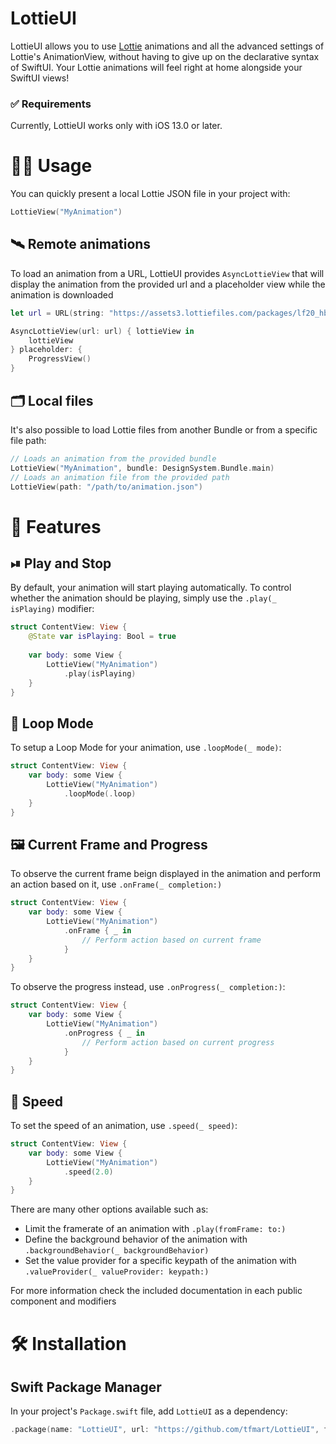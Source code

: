 # LottieUI

LottieUI allows you to use [Lottie](https://airbnb.design/lottie/) animations and all the advanced settings of Lottie's AnimationView, without having to give up on the declarative syntax of SwiftUI. Your Lottie animations will feel right at home alongside your SwiftUI views!

### ✅ Requirements

Currently, LottieUI works only with iOS 13.0 or later.

# 🧑‍💻 Usage

You can quickly present a local Lottie JSON file in your project with:

```swift
LottieView("MyAnimation")
```

## 🛰 Remote animations

To load an animation from a URL, LottieUI provides `AsyncLottieView` that will display the animation from the provided url and a placeholder view while the animation is downloaded

```swift
let url = URL(string: "https://assets3.lottiefiles.com/packages/lf20_hbdelex6.json")!

AsyncLottieView(url: url) { lottieView in
    lottieView
} placeholder: {
    ProgressView()
}
```

## 🗂 Local files

It's also possible to load Lottie files from another Bundle or from a specific file path:

```swift
// Loads an animation from the provided bundle
LottieView("MyAnimation", bundle: DesignSystem.Bundle.main)
// Loads an animation file from the provided path
LottieView(path: "/path/to/animation.json")
```

# 🚀 Features

## ⏯ Play and Stop

By default, your animation will start playing automatically. To control whether the animation should be playing, simply use the `.play(_ isPlaying)` modifier:

```swift
struct ContentView: View {
    @State var isPlaying: Bool = true
    
    var body: some View {
        LottieView("MyAnimation")
            .play(isPlaying)
    }
}
```

## 🔁 Loop Mode

To setup a Loop Mode for your animation, use `.loopMode(_ mode)`:

```swift
struct ContentView: View {
    var body: some View {
        LottieView("MyAnimation")
            .loopMode(.loop)
    }
}
```

## 🖼 Current Frame and Progress

To observe the current frame beign displayed in the animation and perform an action based on it, use `.onFrame(_ completion:)`

```swift
struct ContentView: View {
    var body: some View {
        LottieView("MyAnimation")
            .onFrame { _ in
                // Perform action based on current frame
            }
    }
}
```

To observe the progress instead, use `.onProgress(_ completion:)`:

```swift
struct ContentView: View {
    var body: some View {
        LottieView("MyAnimation")
            .onProgress { _ in
                // Perform action based on current progress
            }
    }
}
```

## 🏃 Speed

To set the speed of an animation, use `.speed(_ speed)`:

```swift
struct ContentView: View {
    var body: some View {
        LottieView("MyAnimation")
            .speed(2.0)
    }
}
```

There are many other options available such as:

- Limit the framerate of an animation with `.play(fromFrame: to:)`
- Define the background behavior of the animation with `.backgroundBehavior(_ backgroundBehavior)`
- Set the value provider for a specific keypath of the animation with `.valueProvider(_ valueProvider: keypath:)`

For more information check the included documentation in each public component and modifiers

# 🛠 Installation

## Swift Package Manager

In your project's `Package.swift` file, add `LottieUI` as a dependency:
```swift
.package(name: "LottieUI", url: "https://github.com/tfmart/LottieUI", from: "1.0.0")
```
